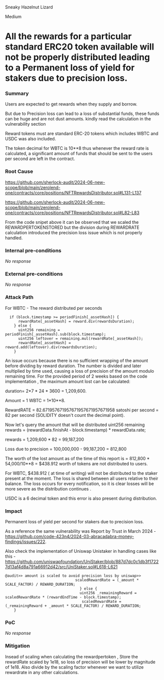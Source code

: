 Sneaky Hazelnut Lizard

Medium

# All the rewards for a particular standard ERC20 token available will not be properly distributed leading to a Permanent loss of yield for stakers due to precision loss.

### Summary

Users are expected to get rewards when they supply and borrow.

But due to Precision loss can lead to a loss of substantial funds, these funds can be huge and are not dust amounts. kindly read the calculation in the vulnerability section

Reward tokens must are standard  ERC-20 tokens which includes WBTC and USDC was also included.

 The token decimal for WBTC is 10**8 thus whenever the reward rate is calculated, a significant amount of funds that should be sent to the users per second are left in the contract.

### Root Cause

https://github.com/sherlock-audit/2024-06-new-scope/blob/main/zerolend-one/contracts/core/positions/NFTRewardsDistributor.sol#L131-L137

https://github.com/sherlock-audit/2024-06-new-scope/blob/main/zerolend-one/contracts/core/positions/NFTRewardsDistributor.sol#L82-L83

From the code snipet above it can be observed that we scaled the REWARDPERTOKENSTORED but the division during REWARDRATE calculation introduced the precision loss issue which is not properly handled. 

### Internal pre-conditions

_No response_

### External pre-conditions

_No response_

### Attack Path

For WBTC -
The reward distributed per seconds

```solidity
  if (block.timestamp >= periodFinish[_assetHash]) {
      rewardRate[_assetHash] = reward.div(rewardsDuration);
    } else {
      uint256 remaining = periodFinish[_assetHash].sub(block.timestamp);
      uint256 leftover = remaining.mul(rewardRate[_assetHash]);
      rewardRate[_assetHash] = reward.add(leftover).div(rewardsDuration);
    }
```

An issue occurs because there is no sufficient wrapping of the amount before dividing by reward duration. The number is divided and later multiplied by time used, causing a loss of precision of the amount modulo remaining time. For the provided period of 2 weeks based on the code implementation , the maximum amount lost can be calculated:

duration= 2*7 * 24 * 3600 = 1,209,600.

Amount = 1 WBTC = 1*10**8.

RewardRATE = 82.671957671957671957671957671958 satoshi per second = 82 per second (SOLIDITY doesn't count the decimal point).

Now let's query the amount that will be distributed
uint256 remaining rewards = (rewardData.finishAt - block.timestamp) * rewardData.rate;

rewards = 1,209,600 * 82 = 99,187,200

Loss due to precision = 100,000,000 - 99,187,200 = 812,800

The worth of the lost amount as of the time of this report is = 812,800 * 54,000/10**8 = $438.912 worth of tokens are not distributed to users.

For WBTC, $438.912 ( at time of writing) will not be distributed to the staker present at the moment. The loss is shared between all users relative to their balance. The loss occurs for every notification, so it is clear losses will be more severe as the distribution continues .

USDC is a 6 decimal token and this error is also present during distribution.

### Impact

Permanent loss of yield per second for stakers due to precision loss.

As a reference the same vulnerability was Report by Trust in March 2024 - https://github.com/code-423n4/2024-03-abracadabra-money-findings/issues/222.

Also check the implementation of Uniswap Unistaker in handling cases like this - https://github.com/uniswapfoundation/UniStaker/blob/887d7dc0c1db3f17227d13af4d8a791a66912d42/src/UniStaker.sol#L618-L621

```solidity
@audit>> amount is scaled to avoid precision loss by uniswap>>
                                scaledRewardRate = (_amount * SCALE_FACTOR) / REWARD_DURATION;
                                  } else {
                                  uint256 _remainingReward = scaledRewardRate * (rewardEndTime - block.timestamp);
                                   scaledRewardRate = (_remainingReward + _amount * SCALE_FACTOR) / REWARD_DURATION;
    }
```

### PoC

_No response_

### Mitigation

Insead of scaling when calculating the rewardpertoken , Store the rewardRate scaled by 1e18, so loss of precision will be lower by magnitude of 1e18. Also divide by the scaling factor whenever we want to utilize rewardrate in any other calculations.